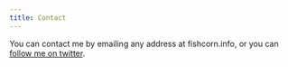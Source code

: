 ```yaml
---
title: Contact
---
```


You can contact me by emailing any address at fishcorn.info, or you can [follow me on twitter](http://twitter.com/moeller_ml).